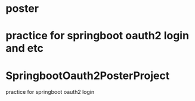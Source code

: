# poster
 practice for springboot oauth2 login and etc
=======
# SpringbootOauth2PosterProject
practice for springboot oauth2 login

